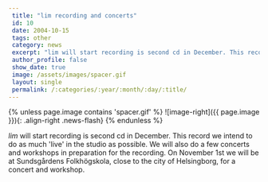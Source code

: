 ```yaml
---
 title: "lim recording and concerts"
 id: 10
 date: 2004-10-15
 tags: other
 category: news
 excerpt: "lim will start recording is second cd in December. This record we intend to do as much 'live' in the studio as possible. We will also do a few concerts and workshops in preparation for the recording. ..."
 author_profile: false
 show_date: true
 image: /assets/images/spacer.gif
 layout: single
 permalink: /:categories/:year/:month/:day/:title/
---
```

{% unless page.image contains 'spacer.gif' %}
   ![image-right]({{ page.image }}){: .align-right .news-flash}
{% endunless %}

<cite>lim</cite> will start recording is second cd in December. This record we intend to do as much 'live' in the studio as possible. We will also do a few concerts and workshops in preparation for the recording. On November 1st we will be at Sundsgårdens Folkhögskola, close to the city of Helsingborg, for a concert and workshop.

